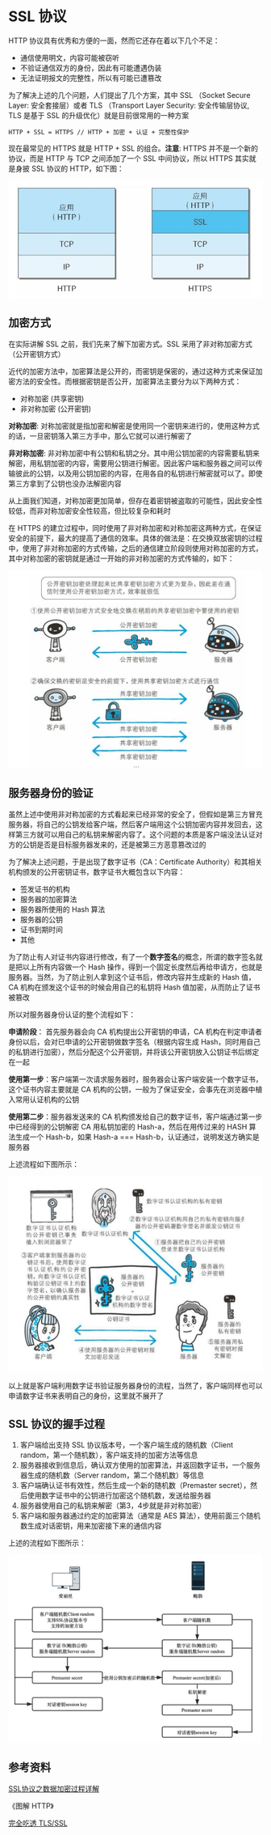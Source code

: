 # SSL 协议

HTTP 协议具有优秀和方便的一面，然而它还存在着以下几个不足：

* 通信使用明文，内容可能被窃听
* 不验证通信双方的身份，因此有可能遭遇伪装
* 无法证明报文的完整性，所以有可能已遭篡改

为了解决上述的几个问题，人们提出了几个方案，其中 SSL （Socket Secure Layer: 安全套接层）或者 TLS （Transport Layer Security: 安全传输层协议, TLS 是基于 SSL 的升级优化）就是目前很常用的一种方案

```text
HTTP + SSL = HTTPS // HTTP + 加密 + 认证 + 完整性保护
```

现在最常见的 HTTPS 就是 HTTP + SSL 的组合。**注意**: HTTPS 并不是一个新的协议，而是 HTTP 与 TCP 之间添加了一个 SSL 中间协议，所以 HTTPS 其实就是身披 SSL 协议的 HTTP，如下图：

![http_ssl](./img/http_ssl.jpg)

## 加密方式

在实际讲解 SSL 之前，我们先来了解下加密方式。SSL 采用了非对称加密方式（公开密钥方式）

近代的加密方法中，加密算法是公开的，而密钥是保密的，通过这种方式来保证加密方法的安全性。而根据密钥是否公开，加密算法主要分为以下两种方式：

* 对称加密 (共享密钥)
* 非对称加密 (公开密钥)

**对称加密**: 对称加密就是指加密和解密是使用同一个密钥来进行的，使用这种方式的话，一旦密钥落入第三方手中，那么它就可以进行解密了

**非对称加密**: 非对称加密中有公钥和私钥之分。其中用公钥加密的内容需要私钥来解密，用私钥加密的内容，需要用公钥进行解密。因此客户端和服务器之间可以传输彼此的公钥，以及用公钥加密的内容，在用各自的私钥进行解密就可以了。即使第三方拿到了公钥也没办法解密内容

从上面我们知道，对称加密更加简单，但存在着密钥被盗取的可能性，因此安全性较低，而非对称加密安全性较高，但比较复杂和耗时

在 HTTPS 的建立过程中，同时使用了非对称加密和对称加密这两种方式，在保证安全的前提下，最大的提高了通信的效率。具体的做法是：在交换双放密钥的过程中，使用了非对称加密的方式传输，之后的通信建立阶段则使用对称加密的方式，其中对称加密的密钥就是通过一开始的非对称加密的方式传输的，如下：

![ssl_encrypt](./img/ssl_encrypt.jpg)

## 服务器身份的验证

虽然上述中使用非对称加密的方式看起来已经非常的安全了，但假如是第三方冒充服务器，将自己的公钥发给客户端，然后客户端用这个公钥加密内容并发回去，这样第三方就可以用自己的私钥来解密内容了。这个问题的本质是客户端没法认证对方的公钥是否是目标服务器发来的，还是被第三方恶意篡改过的

为了解决上述问题，于是出现了数字证书（CA：Certificate Authority）和其相关机构颁发的公开密钥证书，数字证书大概包含以下内容：

* 签发证书的机构
* 服务器的加密算法
* 服务器所使用的 Hash 算法
* 服务器的公钥
* 证书到期时间
* 其他

为了防止有人对证书内容进行修改，有了一个**数字签名**的概念，所谓的数字签名就是把以上所有内容做一个 Hash 操作，得到一个固定长度然后再给申请方，也就是服务器。当然，为了防止别人拿到这个证书后，修改内容并生成新的 Hash 值，CA 机构在颁发这个证书的时候会用自己的私钥将 Hash 值加密，从而防止了证书被篡改

所以对服务器身份认证的整个流程如下：

**申请阶段**： 首先服务器会向 CA 机构提出公开密钥的申请，CA 机构在判定申请者身份以后，会对已申请的公开密钥做数字签名（根据内容生成 Hash，同时用自己的私钥进行加密），然后分配这个公开密钥，并将该公开密钥放入公钥证书后绑定在一起

**使用第一步**：客户端第一次请求服务器时，服务器会让客户端安装一个数字证书，这个证书内容主要就是 CA 机构的公钥，一般为了保证安全，会事先在浏览器中植入常用认证机构的公钥

**使用第二步**：服务器发送来的 CA 机构颁发给自己的数字证书，客户端通过第一步中已经得到的公钥解密 CA 用私钥加密的 Hash-a，然后在用传过来的 HASH 算法生成一个 Hash-b，如果 Hash-a === Hash-b，认证通过，说明发送方确实是服务器

上述流程如下图所示：

![certificate](./img/certificate.jpg)

以上就是客户端利用数字证书验证服务器身份的流程，当然了，客户端同样也可以申请数字证书来表明自己的身份，这里就不展开了

## SSL 协议的握手过程

1. 客户端给出支持 SSL 协议版本号，一个客户端生成的随机数（Client random，第一个随机数），客户端支持的加密方法等信息
2. 服务器接收到信息后，确认双方使用的加密算法，并返回数字证书，一个服务器生成的随机数（Server random，第二个随机数）等信息
3. 客户端确认证书有效性，然后生成一个新的随机数（Premaster secret），然后使用数字证书中的公钥进行加密这个随机数，发送给服务器
4. 服务器使用自己的私钥来解密（第3，4步就是非对称加密）
5. 客户端和服务器通过约定的加密算法（通常是 AES 算法），使用前面三个随机数生成对话密钥，用来加密接下来的通信内容

上述的流程如下图所示：

![ssl_handshake](./img/ssl_handshake.jpg)

## 参考资料

[SSL协议之数据加密过程详解](https://juejin.im/post/5a48e397f265da43284133a6#comment)

《图解 HTTP》

[完全吃透 TLS/SSL](https://juejin.im/post/5b305758e51d4558ce5ea0d9)
